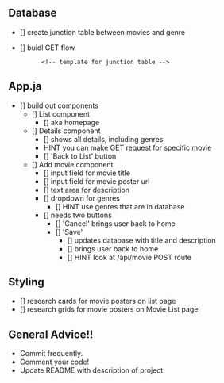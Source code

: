 ## Database
- [] create junction table between movies and genre
- [] buidl GET flow

            <!-- template for junction table -->
<!-- `INSERT INTO "movies_genres" ("movies_id", "genres_id")
      VALUES  ($1, $2);` -->

## App.ja
- [] build out components
    - [] List component
        - [] aka homepage
    - [] Details component
        - [] shows all details, including genres
        - HINT you can make GET request for specific movie
        - [] 'Back to List' button
    - [] Add movie component
        - [] input field for movie title
        - [] input field for movie poster url
        - [] text area for description
        - [] dropdown for genres
            - [] HINT use genres that are in database
        - [] needs two buttons
            - [] 'Cancel' brings user back to home
            - [] 'Save'
                - [] updates database with title and description
                - [] brings user back to home
                - [] HINT look at /api/movie POST route

## Styling
- [] research cards for movie posters on list page
- [] research grids for movie posters on Movie List page

## General Advice!!
- Commit frequently.
- Comment your code!
- Update README with description of project
